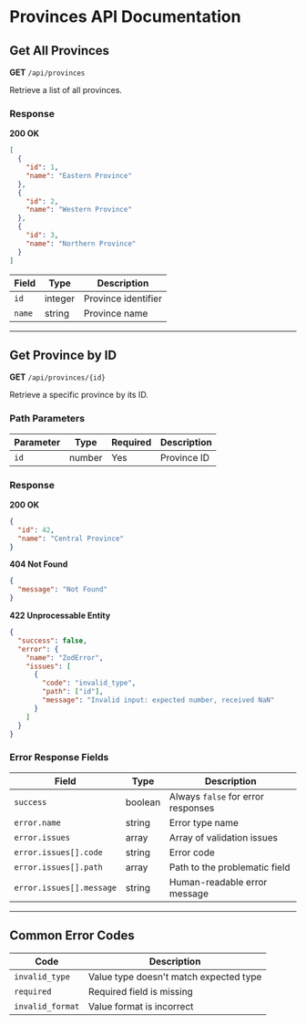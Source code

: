 # Provinces API Documentation

## Get All Provinces

**GET** `/api/provinces`

Retrieve a list of all provinces.

### Response

**200 OK**
```json
[
  {
    "id": 1,
    "name": "Eastern Province"
  },
  {
    "id": 2,
    "name": "Western Province"
  },
  {
    "id": 3,
    "name": "Northern Province"
  }
]
```

| Field | Type | Description |
|-------|------|-------------|
| `id` | integer | Province identifier |
| `name` | string | Province name |

---

## Get Province by ID

**GET** `/api/provinces/{id}`

Retrieve a specific province by its ID.

### Path Parameters

| Parameter | Type | Required | Description |
|-----------|------|----------|-------------|
| `id` | number | Yes | Province ID |

### Response

**200 OK**
```json
{
  "id": 42,
  "name": "Central Province"
}
```

**404 Not Found**
```json
{
  "message": "Not Found"
}
```

**422 Unprocessable Entity**
```json
{
  "success": false,
  "error": {
    "name": "ZodError",
    "issues": [
      {
        "code": "invalid_type",
        "path": ["id"],
        "message": "Invalid input: expected number, received NaN"
      }
    ]
  }
}
```

### Error Response Fields

| Field | Type | Description |
|-------|------|-------------|
| `success` | boolean | Always `false` for error responses |
| `error.name` | string | Error type name |
| `error.issues` | array | Array of validation issues |
| `error.issues[].code` | string | Error code |
| `error.issues[].path` | array | Path to the problematic field |
| `error.issues[].message` | string | Human-readable error message |

---

## Common Error Codes

| Code | Description |
|------|-------------|
| `invalid_type` | Value type doesn't match expected type |
| `required` | Required field is missing |
| `invalid_format` | Value format is incorrect |